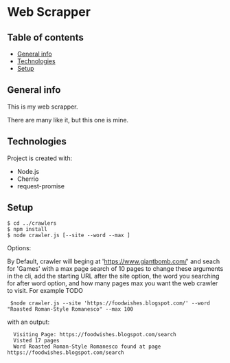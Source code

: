 # Web Scrapper



## Table of contents
* [General info](#general-info)
* [Technologies](#technologies)
* [Setup](#setup)

## General info
This is my web scrapper.

There are many like it, but this one is mine.
	
## Technologies
Project is created with:
* Node.js
* Cherrio
* request-promise
	
## Setup
```
$ cd ../crawlers
$ npm install
$ node crawler.js [--site --word --max ]
```
Options:

By Default, crawler will beging at 'https://www.giantbomb.com/' and seach for 'Games' with a max page search of 10 pages
to change these arguments in the cli, add the starting URL after the site option, the word you searching for after word option, and how many pages max you want the web crawler to visit.
For example
TODO

``` $node crawler.js --site 'https://foodwishes.blogspot.com/' --word "Roasted Roman-Style Romanesco" --max 100```

with an output:

```
  Visiting Page: https://foodwishes.blogspot.com/search
  Visted 17 pages
  Word Roasted Roman-Style Romanesco found at page https://foodwishes.blogspot.com/search
```
